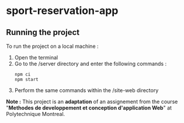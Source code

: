 # sport-reservation-app
## Running the project 
To run the project on a local machine :
1. Open the terminal
2. Go to the /server directory and enter the following commands : 
   ```
   npm ci
   npm start 
   ```
3. Perform the same commands within the /site-web directory   

**Note :** This project is an **adaptation** of an assignement from the course "**Methodes de developpement et conception d'application Web**" at Polytechnique Montreal.
